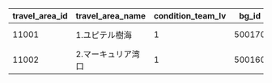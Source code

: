 |travel_area_id|travel_area_name|condition_team_lv|bg_id|top_icon_id|top_icon_x|top_icon_y|start_time|end_time|
| --- | --- | --- | --- | --- | --- | --- | --- | --- |
|11001|1.ユピテル樹海|1|500170|11001|220|-80|2015/12/17 15:00:00|2030/12/17 14:59:00|
|11002|2.マーキュリア湾口|1|500160|11002|520|-150|2015/12/17 15:00:00|2030/12/17 14:59:00|
